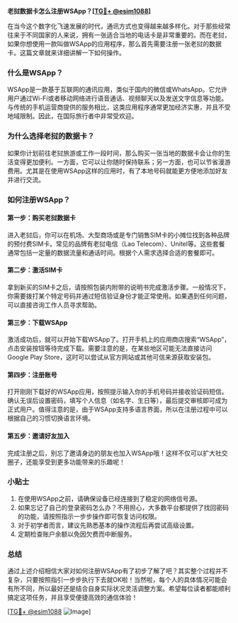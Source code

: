 **老挝数据卡怎么注册WSApp？[[TG💪+ @esim1088](https://t.me/s/esim1088)]**

在当今这个数字化飞速发展的时代，通讯方式也变得越来越多样化。对于那些经常往来于不同国家的人来说，拥有一张适合当地的电话卡是非常重要的。而在老挝，如果你想使用一款叫做WSApp的应用程序，那么首先需要注册一张老挝的数据卡。这篇文章就来详细讲解一下如何操作。

### 什么是WSApp？

WSApp是一款基于互联网的通讯应用，类似于国内的微信或WhatsApp。它允许用户通过Wi-Fi或者移动网络进行语音通话、视频聊天以及发送文字信息等功能。与传统的手机运营商提供的服务相比，这类应用程序通常更加经济实惠，并且不受地域限制。因此，在国际旅行者中非常受欢迎。

### 为什么选择老挝的数据卡？

如果你计划前往老挝旅游或工作一段时间，那么购买一张当地的数据卡会让你的生活变得更加便利。一方面，它可以让你随时保持联系；另一方面，也可以节省漫游费用。尤其是在使用WSApp这样的应用时，有了本地号码就能更方便地添加好友并进行交流。

### 如何注册WSApp？

#### 第一步：购买老挝数据卡

进入老挝后，你可以在机场、大型商场或是专门销售SIM卡的小摊位找到各种品牌的预付费SIM卡。常见的品牌有老挝电信（Lao Telecom）、Unitel等。这些套餐通常包括一定量的数据流量和通话时间。根据个人需求选择合适的套餐即可。

#### 第二步：激活SIM卡

拿到新买的SIM卡之后，请按照包装内附带的说明书完成激活步骤。一般情况下，你需要拨打某个特定号码并通过短信验证身份才能正常使用。如果遇到任何问题，可以直接咨询工作人员寻求帮助。

#### 第三步：下载WSApp

激活成功后，就可以开始下载WSApp了。打开手机上的应用商店搜索“WSApp”，点击安装按钮等待完成下载。需要注意的是，在某些地区可能无法直接访问Google Play Store，这时可以尝试从官方网站或其他可信来源获取安装包。

#### 第四步：注册账号

打开刚刚下载好的WSApp应用，按照提示输入你的手机号码并接收验证码短信。确认无误后设置密码，填写个人信息（如名字、生日等），最后提交审核即可成为正式用户。值得注意的是，由于WSApp支持多语言界面，所以在注册过程中可以根据自己的习惯切换语言环境。

#### 第五步：邀请好友加入

完成注册之后，别忘了邀请身边的朋友也加入WSApp哦！这样不仅可以扩大社交圈子，还能享受到更多功能带来的乐趣呢！

### 小贴士

1. 在使用WSApp之前，请确保设备已经连接到了稳定的网络信号源。
2. 如果忘记了自己的登录密码怎么办？不用担心，大多数平台都提供了找回密码的功能，请按照指示一步步操作即可恢复访问权限。
3. 对于初学者而言，建议先熟悉基本的操作流程后再尝试高级设置。
4. 定期检查账户余额以免因欠费而中断服务。

### 总结

通过上述介绍相信大家对如何注册WSApp有了初步了解了吧？其实整个过程并不复杂，只要按照指引一步步执行下去就OK啦！当然啦，每个人的具体情况可能会有所不同，所以最好还是结合自身实际状况灵活调整方案。希望每位读者都能顺利搞定这项任务，并且享受便捷高效的通信体验！

[[TG💪+ @esim1088](https://t.me/s/esim1088) ![Image](https://i.postimg.cc/4NQfJmqS/Snipaste-2025-05-13-00-14-12.png)]